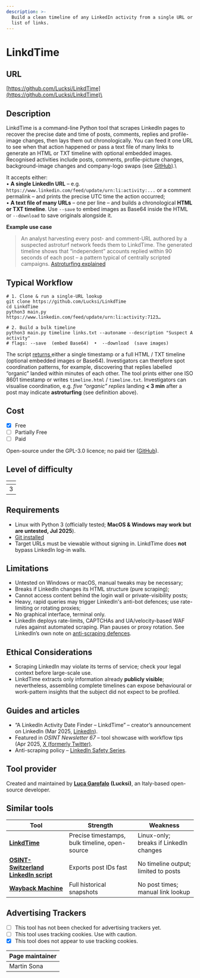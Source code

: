 ```yaml
---
description: >-
  Build a clean timeline of any LinkedIn activity from a single URL or a whole
  list of links.
---
```


# LinkdTime

## URL

[https://github.com/Lucksi/LinkdTime](https://github.com/Lucksi/LinkdTime)\


## Description

LinkdTime is a command-line Python tool that scrapes LinkedIn pages to recover the precise date and time of posts, comments, replies and profile-image changes, then lays them out chronologically. You can feed it one URL to see when that action happened or pass a text file of many links to generate an HTML or TXT timeline with optional embedded images. Recognised activities include posts, comments, profile-picture changes, background-image changes and company-logo swaps (see [GitHub](https://github.com/Lucksi/LinkdTime)).\


It accepts either:\
• **A single LinkedIn URL** – e.g. `https://www.linkedin.com/feed/update/urn:li:activity:...` or a comment permalink – and prints the precise UTC time the action occurred;\
• **A text file of many URLs** – one per line – and builds a chronological **HTML or TXT timeline**. Use `--save` to embed images as Base64 inside the HTML or `--download` to save originals alongside it.

**Example use case**

> An analyst harvesting every post- and comment-URL authored by a suspected astroturf network feeds them to LinkdTime. The generated timeline shows that “independent” accounts replied within 90 seconds of each post – a pattern typical of centrally scripted campaigns. [Astroturfing explained](https://en.wikipedia.org/wiki/Astroturfing)

## Typical Workflow

```
# 1. Clone & run a single-URL lookup
git clone https://github.com/Lucksi/LinkdTime
cd LinkdTime
python3 main.py https://www.linkedin.com/feed/update/urn:li:activity:7123…

# 2. Build a bulk timeline
python3 main.py timeline links.txt --autoname --description "Suspect A activity"
# flags: --save  (embed Base64)  •  --download  (save images)
```

The script [returns ](https://github.com/Lucksi/LinkdTime)either a single timestamp or a full HTML / TXT timeline (optional embedded images or Base64). Investigators can therefore spot coordination patterns, for example, discovering that replies labelled “organic” landed within minutes of each other. The tool prints either one ISO 8601 timestamp or writes `timeline.html` / `timeline.txt`. Investigators can visualise coordination, e.g. _five “organic” replies_ landing **< 3 min** after a post may indicate **astroturfing** (see definition above).

## Cost

* [x] Free
* [ ] Partially Free
* [ ] Paid

Open-source under the GPL-3.0 licence; no paid tier ([GitHub](https://github.com/Lucksi/LinkdTime)).

## Level of difficulty

<table><thead><tr><th data-type="rating" data-max="5"></th></tr></thead><tbody><tr><td>3</td></tr></tbody></table>

## Requirements

* Linux with Python 3 (officially tested; **MacOS & Windows may work but are untested, Jul 2025**).
* [Git installed](https://docs.github.com/en/repositories/creating-and-managing-repositories/cloning-a-repository)
* Target URLs must be viewable without signing in. LinkdTime does **not** bypass LinkedIn log-in walls.

## Limitations

* Untested on Windows or macOS, manual tweaks may be necessary;
* Breaks if LinkedIn changes its HTML structure (pure scraping);
* Cannot access content behind the login wall or private-visibility posts;
* Heavy, rapid queries may trigger LinkedIn's anti-bot defences; use rate-limiting or rotating proxies;
* No graphical interface, terminal only.
* LinkedIn deploys rate-limits, CAPTCHAs and UA/velocity-based WAF rules against automated scraping. Plan pauses or proxy rotation. See LinkedIn’s own note on [anti-scraping defences](https://www.linkedin.com/blog/member/trust-and-safety/linkedin-safety-series-what-is-scraping).

## Ethical Considerations

* Scraping LinkedIn may violate its terms of service; check your legal context before large-scale use.
* LinkdTime extracts only information already **publicly visible**; nevertheless, assembling complete timelines can expose behavioural or work-pattern insights that the subject did not expect to be profiled.&#x20;

## Guides and articles

* “A LinkedIn Activity Date Finder – LinkdTime” – creator’s announcement on LinkedIn (Mar 2025, [LinkedIn](https://www.linkedin.com/posts/lucksi_github-lucksilinkdtime-a-linkedin-activity-activity-7297196149533216770-gXnx?utm_source=chatgpt.com)).
* Featured in _OSINT Newsletter 67_ – tool showcase with workflow tips (Apr 2025, [X (formerly Twitter)](https://twitter.com/osintnewsletter/status/1910012947725689196?utm_source=chatgpt.com).
* Anti-scraping policy – [LinkedIn Safety Series](https://www.linkedin.com/blog/member/trust-and-safety/linkedin-safety-series-what-is-scraping).

## Tool provider

Created and maintained by [**Luca Garofalo**](https://github.com/Lucksi) **(Lucksi)**, an Italy-based open-source developer.

## Similar tools

| Tool                                                                                                                                                               | Strength                                       | Weakness                               |
| ------------------------------------------------------------------------------------------------------------------------------------------------------------------ | ---------------------------------------------- | -------------------------------------- |
| [**LinkdTime**](https://github.com/Lucksi/LinkdTime)                                                                                                               | Precise timestamps, bulk timeline, open-source | Linux-only; breaks if LinkedIn changes |
| [**OSINT-Switzerland LinkedIn script**](https://www.linkedin.com/posts/osint-switzerland_having-recently-learned-the-technique-activity-7296041731815362560-rsk0/) | Exports post IDs fast                          | No timeline output; limited to posts   |
| [**Wayback Machine**](https://bellingcat.gitbook.io/toolkit/more/all-tools/internet-archive)                                                                       | Full historical snapshots                      | No post times; manual link lookup      |

## Advertising Trackers

* [ ] This tool has not been checked for advertising trackers yet.
* [ ] This tool uses tracking cookies. Use with caution.
* [x] This tool does not appear to use tracking cookies.

| Page maintainer |
| --------------- |
| Martin Sona     |
